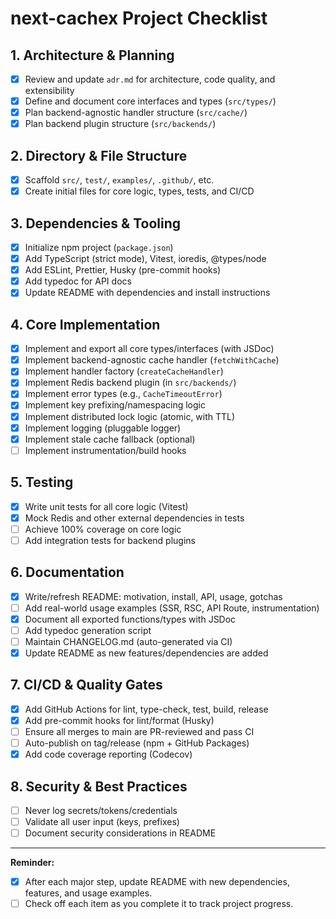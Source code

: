 # next-cachex Project Checklist

## 1. Architecture & Planning
- [x] Review and update `adr.md` for architecture, code quality, and extensibility
- [x] Define and document core interfaces and types (`src/types/`)
- [x] Plan backend-agnostic handler structure (`src/cache/`)
- [x] Plan backend plugin structure (`src/backends/`)

## 2. Directory & File Structure
- [x] Scaffold `src/`, `test/`, `examples/`, `.github/`, etc.
- [x] Create initial files for core logic, types, tests, and CI/CD

## 3. Dependencies & Tooling
- [x] Initialize npm project (`package.json`)
- [x] Add TypeScript (strict mode), Vitest, ioredis, @types/node
- [x] Add ESLint, Prettier, Husky (pre-commit hooks)
- [x] Add typedoc for API docs
- [x] Update README with dependencies and install instructions

## 4. Core Implementation
- [x] Implement and export all core types/interfaces (with JSDoc)
- [x] Implement backend-agnostic cache handler (`fetchWithCache`)
- [x] Implement handler factory (`createCacheHandler`)
- [x] Implement Redis backend plugin (in `src/backends/`)
- [x] Implement error types (e.g., `CacheTimeoutError`)
- [x] Implement key prefixing/namespacing logic
- [x] Implement distributed lock logic (atomic, with TTL)
- [x] Implement logging (pluggable logger)
- [x] Implement stale cache fallback (optional)
- [ ] Implement instrumentation/build hooks

## 5. Testing
- [x] Write unit tests for all core logic (Vitest)
- [x] Mock Redis and other external dependencies in tests
- [ ] Achieve 100% coverage on core logic
- [ ] Add integration tests for backend plugins

## 6. Documentation
- [x] Write/refresh README: motivation, install, API, usage, gotchas
- [ ] Add real-world usage examples (SSR, RSC, API Route, instrumentation)
- [x] Document all exported functions/types with JSDoc
- [ ] Add typedoc generation script
- [ ] Maintain CHANGELOG.md (auto-generated via CI)
- [x] Update README as new features/dependencies are added

## 7. CI/CD & Quality Gates
- [x] Add GitHub Actions for lint, type-check, test, build, release
- [x] Add pre-commit hooks for lint/format (Husky)
- [ ] Ensure all merges to main are PR-reviewed and pass CI
- [ ] Auto-publish on tag/release (npm + GitHub Packages)
- [x] Add code coverage reporting (Codecov)

## 8. Security & Best Practices
- [ ] Never log secrets/tokens/credentials
- [ ] Validate all user input (keys, prefixes)
- [ ] Document security considerations in README

---

**Reminder:**
- [x] After each major step, update README with new dependencies, features, and usage examples.
- [ ] Check off each item as you complete it to track project progress. 